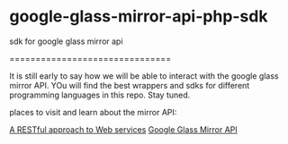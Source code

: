 google-glass-mirror-api-php-sdk
===============================

sdk for google glass mirror api

===============================

It is still early to say how we will be able to interact with the google glass mirror API.
YOu will find the best wrappers and sdks for different programming languages in this repo.
Stay tuned.


places to visit and learn about the mirror API:

<a href="http://www.networkworld.com/ee/2003/eerest.html">A RESTful approach to Web services</a>
<a href="http://glass-apps.org/mirror-api">Google Glass Mirror API</a>

